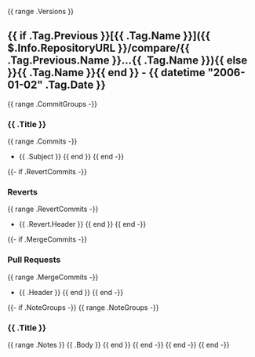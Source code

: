 {{ range .Versions }}
<a name="{{ .Tag.Name }}"></a>
## {{ if .Tag.Previous }}[{{ .Tag.Name }}]({{ $.Info.RepositoryURL }}/compare/{{ .Tag.Previous.Name }}...{{ .Tag.Name }}){{ else }}{{ .Tag.Name }}{{ end }} - {{ datetime "2006-01-02" .Tag.Date }}

{{ range .CommitGroups -}}
### {{ .Title }}

{{ range .Commits -}}
- {{ .Subject }}
{{ end }}
{{ end -}}

{{- if .RevertCommits -}}
### Reverts

{{ range .RevertCommits -}}
- {{ .Revert.Header }}
{{ end }}
{{ end -}}

{{- if .MergeCommits -}}
### Pull Requests

{{ range .MergeCommits -}}
- {{ .Header }}
{{ end }}
{{ end -}}

{{- if .NoteGroups -}}
{{ range .NoteGroups -}}
### {{ .Title }}

{{ range .Notes }}
{{ .Body }}
{{ end }}
{{ end -}}
{{ end -}}
{{ end -}}